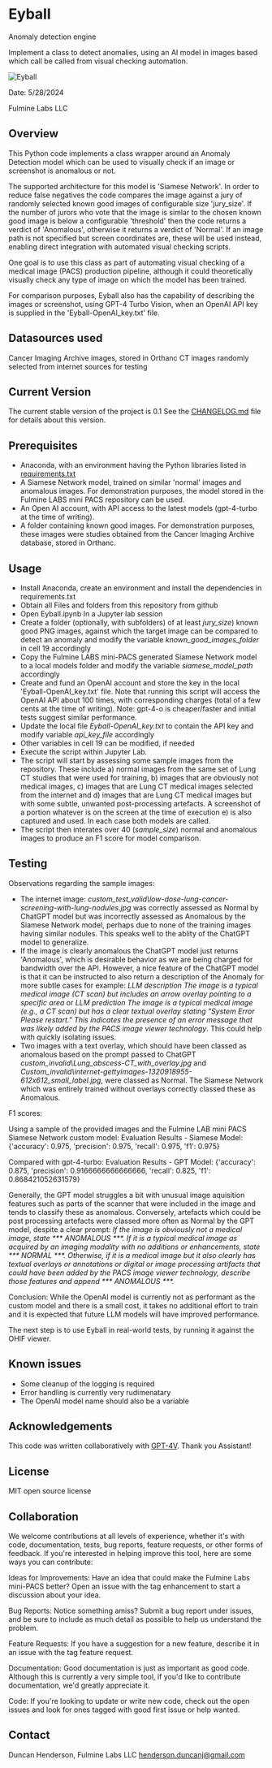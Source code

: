 # Eyball
Anomaly detection engine

Implement a class to detect anomalies, using an AI model in images based which call be called from visual checking automation.

![Eyball](eyball3.png "Eyball")

Date: 5/28/2024

Fulmine Labs LLC

## Overview

This Python code implements a class wrapper around an Anomaly Detection model which can be used to visually check if an image or screenshot is anomalous or not. 

The supported architecture for this model is 'Siamese Network'. In order to reduce false negatives the code compares the image against a jury of randomly selected known good images of configurable size 'jury_size'.  If the number of jurors who vote that the image is simlar to the chosen known good image is below a configurable 'threshold' then the code returns a verdict of 'Anomalous', otherwise it returns a verdict of 'Normal'. If an image path is not specified but screen coordinates are, these will be used instead, enabling direct integration with automated visual checking scripts.

One goal is to use this class as part of automating visual checking of a medical image (PACS) production pipeline, although it could theoretically visually check any type of image on which the model has been trained.

For comparison purposes, Eyball also has the capability of describing the images or screenshot, using GPT-4 Turbo Vision, when an OpenAI API key is supplied in the 'Eyball-OpenAI_key.txt' file.

## Datasources used

Cancer Imaging Archive images, stored in Orthanc
CT images randomly selected from internet sources for testing

## Current Version
The current stable version of the project is 0.1
See the [CHANGELOG.md](CHANGELOG.md) file for details about this version.

## Prerequisites

* Anaconda, with an environment having the Python libraries listed in [requirements.txt](requirements.txt)
* A Siamese Network model, trained on similar 'normal' images and anomalous images. For demonstration purposes, the model stored in the Fulmine LABS mini PACS repository can be used.
* An Open AI account, with API access to the latest models (gpt-4-turbo at the time of writing).
* A folder containing known good images. For demonstration purposes, these images were studies obtained from the Cancer Imaging Archive database, stored in Orthanc.

## Usage

* Install Anaconda, create an environment and install the dependencies in requirements.txt
* Obtain all Files and folders from this repository from github
* Open Eyball.ipynb In a Jupyter lab session
* Create a folder (optionally, with subfolders) of at least _jury_size_) known good PNG images, against which the target image can be compared to detect an anomaly and modify the variable _known_good_images_folder_ in cell 19 accordingly
* Copy the Fulmine LABS mini-PACS generated Siamese Network model to a local models folder and modify the variable _siamese_model_path_ accordingly
* Create and fund an OpenAI account and store the key in the local 'Eyball-OpenAI_key.txt' file. Note that running this script will access the OpenAI API about 100 times, with corresponding charges (total of a few cents at the time of writing). Note: gpt-4-o is cheaper/faster and initial tests suggest similar performance.
* Update the local file _Eyball-OpenAI_key.txt_ to contain the API key and modify variable _api_key_file_ accordingly
* Other variables in cell 19 can be modified, if needed
* Execute the script within Jupyter Lab.
* The script will start by assessing some sample images from the repository. These include a) normal images from the same set of Lung CT studies that were used for training, b) images that are obviously not medical images, c) images that are Lung CT medical images selected from the internet and d) images that are Lung CT medical images but with some subtle, unwanted post-processing artefacts. A screenshot of a portion whatever is on the screen at the time of execution e) is also captured and used. In each case both models are called.
* The script then interates over 40 (_sample_size_) normal and anomalous images to produce an F1 score for model comparison.

## Testing

Observations regarding the sample images:

* The internet image: _custom_test_valid\low-dose-lung-cancer-screening-with-lung-nodules.jpg_ was correctly assessed as Normal by ChatGPT model but was incorrectly assessed as Anomalous by the Siamese Network model, perhaps due to none of the training images having similar nodules. This speaks well to the ablity of the ChatGPT model to generalize.
* If the image is clearly anomalous the ChatGPT model just returns 'Anomalous', which is desirable behavior as we are being charged for bandwidth over the API. However, a nice feature of the ChatGPT model is that it can be instructed to also return a description of the Anomaly for more subtle cases for example: _LLM description The image is a typical medical image (CT scan) but includes an arrow overlay pointing to a specific area_ or _LLM prediction The image is a typical medical image (e.g., a CT scan) but has a clear textual overlay stating "System Error Please restart." This indicates the presence of an error message that was likely added by the PACS image viewer technology_. This could help with quickly isolating issues.
* Two images with a text overlay, which should have been classed as anomalous based on the prompt passed to ChatGPT _custom_invalid\Lung_abscess_-_CT_with_overlay.jpg_ and _Custom_invalid\internet-gettyimages-1320918955-612x612_small_label.jpg_, were classed as Normal. The Siamese Network which was entirely trained without overlays correctly classed these as Anomalous.

F1 scores:

Using a sample of the provided images and the Fulmine LAB mini PACS Siamese Network custom model:
Evaluation Results - Siamese Model: {'accuracy': 0.975, 'precision': 0.975, 'recall': 0.975, 'f1': 0.975}

Compared with gpt-4-turbo:
Evaluation Results - GPT Model: {'accuracy': 0.875, 'precision': 0.9166666666666666, 'recall': 0.825, 'f1': 0.868421052631579}

Generally, the GPT model struggles a bit with unusual image aquisition features such as parts of the scanner that were included in the image and tends to classify these as anomalous. Conversely, artefacts which could be post processing artefacts were classed more often as Normal by the GPT model, despite a clear prompt:
_If the image is obviously not a medical image, state *** ANOMALOUS ***. If it is a typical medical image as acquired by an imaging modality with no additions or enhancements, state *** NORMAL ***. Otherwise, if it is a medical image but it also clearly has textual overlays or annotations or digital or image processing artifacts that could have been added by the PACS image viewer technology, describe those features and append *** ANOMALOUS ***._

Conclusion: While the OpenAI model is currently not as performant as the custom model and there is a small cost, it takes no additional effort to train and it is expected that future LLM models will have improved performance. 

The next step is to use Eyball in real-world tests, by running it against the OHIF viewer.

## Known issues

* Some cleanup of the logging is required
* Error handling is currently very rudimenatary
* The OpenAI model name should also be a variable

## Acknowledgements

This code was written collaboratively with [GPT-4V](https://chat.openai.com/). Thank you Assistant!

## License
MIT open source license

## Collaboration
We welcome contributions at all levels of experience, whether it's with code, documentation, tests, bug reports, feature requests, or other forms of feedback. If you're interested in helping improve this tool, here are some ways you can contribute:

Ideas for Improvements: Have an idea that could make the Fulmine Labs mini-PACS better? Open an issue with the tag enhancement to start a discussion about your idea.

Bug Reports: Notice something amiss? Submit a bug report under issues, and be sure to include as much detail as possible to help us understand the problem.

Feature Requests: If you have a suggestion for a new feature, describe it in an issue with the tag feature request.

Documentation: Good documentation is just as important as good code. Although this is currently a very simple tool, if you'd like to contribute documentation, we'd greatly appreciate it.

Code: If you're looking to update or write new code, check out the open issues and look for ones tagged with good first issue or help wanted.

## Contact
Duncan Henderson, Fulmine Labs LLC henderson.duncanj@gmail.com
